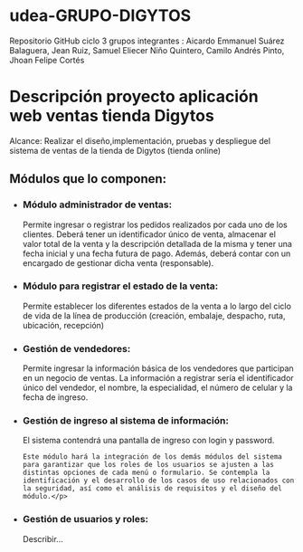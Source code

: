 # udea-GRUPO-DIGYTOS
Repositorio GitHub ciclo 3 grupos integrantes : Aicardo Emmanuel Suárez Balaguera, Jean Ruiz, Samuel Eliecer Niño Quintero, Camilo Andrés Pinto, Jhoan Felipe Cortés


<h1>Descripción proyecto aplicación web ventas tienda Digytos</h1>

Alcance: Realizar el diseño,implementación, pruebas y despliegue del sistema de ventas de la tienda de Digytos (tienda online) 

<h2>Módulos que lo componen:</h2>

<ul>
<li><h3>Módulo administrador de ventas:</h3>
  <p>Permite ingresar o registrar los pedidos realizados por cada uno de los clientes. Deberá tener un identificador único de venta, almacenar el valor total de la venta y la descripción detallada de la misma y tener una fecha inicial y una fecha futura de pago. Además, deberá contar con un encargado de gestionar dicha venta (responsable).</p>
<li><h3>Módulo para registrar el estado de la venta:</h3> 
  <p>Permite establecer los diferentes estados de la venta a lo largo del ciclo de vida de la línea de producción (creación, embalaje, despacho, ruta, ubicación, recepción)</p>
<li><h3>Gestión de vendedores:</h3> 
  <p>Permite ingresar la información básica de los vendedores que participan en un negocio de ventas. La información a registrar sería el identificador único del vendedor, el nombre, la especialidad, el número de celular y la fecha de ingreso.</p>
<li><h3>Gestión de ingreso al sistema de información:</h3>
  <p>El sistema contendrá una pantalla de ingreso con login y password.
    
    Este módulo hará la integración de los demás módulos del sistema para garantizar que los roles de los usuarios se ajusten a las distintas opciones de cada menú o formulario. Se contempla la identificación y el desarrollo de los casos de uso relacionados con la seguridad, así como el análisis de requisitos y el diseño del módulo.</p>
<li><h3>Gestión de usuarios y roles:</h3>
  <p>Describir...</p>
</ul>

 

